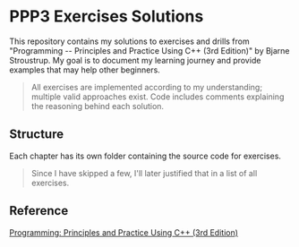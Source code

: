 # PPP3 Exercises Solutions

This repository contains my solutions to exercises and drills from "Programming -- Principles and Practice Using C++ (3rd Edition)" by Bjarne Stroustrup. My goal is to document my learning journey and provide examples that may help other beginners.
> All exercises are implemented according to my understanding; multiple valid approaches exist.
> Code includes comments explaining the reasoning behind each solution.
## Structure

Each chapter has its own folder containing the source code for exercises.
> Since I have skipped a few, I'll later justified that in a list of all exercises.

## Reference

[Programming: Principles and Practice Using C++ (3rd Edition)](https://www.stroustrup.com/programming.html)


